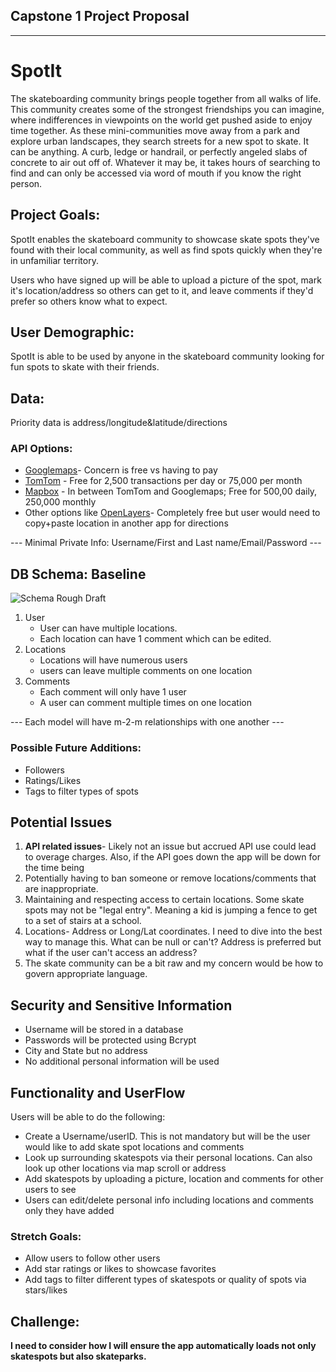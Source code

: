 ## Capstone 1 Project Proposal
---
#  **SpotIt**
The skateboarding community brings people together from all walks of life. This community creates some of the strongest friendships you can imagine, where indifferences in viewpoints on the world get pushed aside to enjoy time together. As these mini-communities move away from a park and explore urban landscapes, they search streets for a new spot to skate. It can be anything. A curb, ledge or handrail, or perfectly angeled slabs of concrete to air out off of. Whatever it may be, it takes hours of searching to find and can only be accessed via word of mouth if you know the right person. 

## Project Goals:
SpotIt enables the skateboard community to showcase skate spots they've found with their local community, as well as find spots quickly when they're in unfamiliar territory. 

Users who have signed up will be able to upload a picture of the spot, mark it's location/address so others can get to it, and leave comments if they'd prefer so others know what to expect.

## User Demographic:
SpotIt is able to be used by anyone in the skateboard community looking for fun spots to skate with their friends. 

## Data:
Priority data is address/longitude&latitude/directions 
### API Options: 
- [Googlemaps](https://developers.google.com/maps)- Concern is free vs having to pay
- [TomTom](https://developer.tomtom.com) - Free for 2,500 transactions per day or 75,000 per month
- [Mapbox](https://docs.mapbox.com/api/overview/) - In between TomTom and Googlemaps; Free for 500,00 daily, 250,000 monthly
- Other options like [OpenLayers](https://openlayers.org)- Completely free but user would need to copy+paste location in another app for directions

--- Minimal Private Info: Username/First and Last name/Email/Password ---

## DB Schema: Baseline
![Schema Rough Draft](Capstone-1/proposal/Schema-Capstone.jpg)

1. User
    - User can have multiple locations. 
    - Each location can have 1 comment which can be edited.
2. Locations
    - Locations will have numerous users 
    - users can leave multiple comments on one location
3. Comments
    - Each comment will only have 1 user
    - A user can comment multiple times on one location

--- Each model will have m-2-m relationships with one another ---

### Possible Future Additions:
- Followers
- Ratings/Likes
- Tags to filter types of spots

## Potential Issues
1. **API related issues**- Likely not an issue but accrued API use could lead to overage charges. Also, if the API goes down the app will be down for the time being
2. Potentially having to ban someone or remove locations/comments that are inappropriate. 
3. Maintaining and respecting access to certain locations. Some skate spots may not be "legal entry". Meaning a kid is jumping a fence to get to a set of stairs at a school. 
4. Locations- Address or Long/Lat coordinates. I need to dive into the best way to manage this. What can be null or can't? Address is preferred but what if the user can't access an address?
5. The skate community can be a bit raw and my concern would be how to govern appropriate language. 

## Security and Sensitive Information
- Username will be stored in a database
- Passwords will be protected using Bcrypt
- City and State but no address
- No additional personal information will be used

## Functionality and UserFlow
Users will be able to do the following:
- Create a Username/userID. This is not mandatory but will be the user would like to add skate spot locations and comments
- Look up surrounding skatespots via their personal locations. Can also look up other locations via map scroll or address
- Add skatespots by uploading a picture, location and comments for other users to see
- Users can edit/delete personal info including locations and comments only they have added

### **Stretch Goals:**
- Allow users to follow other users
- Add star ratings or likes to showcase favorites
- Add tags to filter different types of skatespots or quality of spots via stars/likes

## **Challenge:**
**I need to consider how I will ensure the app automatically loads not only skatespots but also skateparks.**

